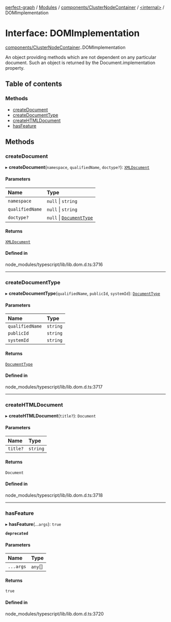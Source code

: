 [perfect-graph](../README.md) / [Modules](../modules.md) / [components/ClusterNodeContainer](../modules/components_ClusterNodeContainer.md) / [<internal\>](../modules/components_ClusterNodeContainer._internal_.md) / DOMImplementation

# Interface: DOMImplementation

[components/ClusterNodeContainer](../modules/components_ClusterNodeContainer.md).[<internal>](../modules/components_ClusterNodeContainer._internal_.md).DOMImplementation

An object providing methods which are not dependent on any particular document. Such an object is returned by the Document.implementation property.

## Table of contents

### Methods

- [createDocument](components_ClusterNodeContainer._internal_.DOMImplementation.md#createdocument)
- [createDocumentType](components_ClusterNodeContainer._internal_.DOMImplementation.md#createdocumenttype)
- [createHTMLDocument](components_ClusterNodeContainer._internal_.DOMImplementation.md#createhtmldocument)
- [hasFeature](components_ClusterNodeContainer._internal_.DOMImplementation.md#hasfeature)

## Methods

### createDocument

▸ **createDocument**(`namespace`, `qualifiedName`, `doctype?`): [`XMLDocument`](../modules/components_ClusterNodeContainer._internal_.md#xmldocument)

#### Parameters

| Name | Type |
| :------ | :------ |
| `namespace` | ``null`` \| `string` |
| `qualifiedName` | ``null`` \| `string` |
| `doctype?` | ``null`` \| [`DocumentType`](../modules/components_ClusterNodeContainer._internal_.md#documenttype) |

#### Returns

[`XMLDocument`](../modules/components_ClusterNodeContainer._internal_.md#xmldocument)

#### Defined in

node_modules/typescript/lib/lib.dom.d.ts:3716

___

### createDocumentType

▸ **createDocumentType**(`qualifiedName`, `publicId`, `systemId`): [`DocumentType`](../modules/components_ClusterNodeContainer._internal_.md#documenttype)

#### Parameters

| Name | Type |
| :------ | :------ |
| `qualifiedName` | `string` |
| `publicId` | `string` |
| `systemId` | `string` |

#### Returns

[`DocumentType`](../modules/components_ClusterNodeContainer._internal_.md#documenttype)

#### Defined in

node_modules/typescript/lib/lib.dom.d.ts:3717

___

### createHTMLDocument

▸ **createHTMLDocument**(`title?`): `Document`

#### Parameters

| Name | Type |
| :------ | :------ |
| `title?` | `string` |

#### Returns

`Document`

#### Defined in

node_modules/typescript/lib/lib.dom.d.ts:3718

___

### hasFeature

▸ **hasFeature**(...`args`): ``true``

**`deprecated`**

#### Parameters

| Name | Type |
| :------ | :------ |
| `...args` | `any`[] |

#### Returns

``true``

#### Defined in

node_modules/typescript/lib/lib.dom.d.ts:3720
